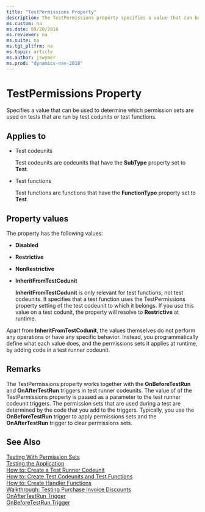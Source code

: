 ```yaml
---
title: "TestPermissions Property"
description: The TestPermissions property specifies a value that can be used to determine which permission sets are used on tests that are run by test codunits or test functions.
ms.custom: na
ms.date: 09/20/2016
ms.reviewer: na
ms.suite: na
ms.tgt_pltfrm: na
ms.topic: article
ms.author: jswymer
ms.prod: "dynamics-nav-2018"
---
```

# TestPermissions Property
Specifies a value that can be used to determine which permission sets are used on tests that are run by test codunits or test functions.

## Applies to
*  Test codeunits

    Test codeunits are codeunits that have the **SubType** property set to **Test**.
*  Test functions

    Test functions are functions that have the **FunctionType** property set to **Test**.

## Property values
The property has the following values:

*   **Disabled**
    
*   **Restrictive**
    
*   **NonRestrictive**
    
*   **InheritFromTestCodunit**
    
      **InheritFromTestCodunit** is only relevant for test functions; not test codeunits. It specifies that a test function uses the TestPermissions property setting of the test codeunit to which it belongs. If you use this value on a test codunit, the property will resolve to **Restrictive** at runtime.

Apart from **InheritFromTestCodunit**, the values themselves do not perform any operations or have any specific behavior. Instead, you programmatically define what each value does, and the permissions sets it applies at runtime, by adding code in a test runner codeunit.

## Remarks
The TestPermissions property works together with the **OnBeforeTestRun** and **OnAfterTestRun** triggers in test runner codeunits. The value of of the TestPermissions property is passed as a parameter to the test runner codeunit triggers. The permission sets that are used during a test are determined by the code that you add to the triggers. Typically, you use the **OnBeforeTestRun** trigger to apply permissions sets and the **OnAfterTestRun** trigger to clear permissions sets.

## See Also
[Testing With Permission Sets](testing-permissionsets.md)  
[Testing the Application](Testing-the-Application.md)  
[How to: Create a Test Runner Codeunit](How-to--Create-a-Test-Runner-Codeunit.md)  
[How to: Create Test Codeunits and Test Functions](How-to--Create-Test-Codeunits-and-Test-Functions.md)  
[How to: Create Handler Functions](How-to--Create-Handler-Functions.md)  
[Walkthrough: Testing Purchase Invoice Discounts](Walkthrough--Testing-Purchase-Invoice-Discounts.md)  
[OnAfterTestRun Trigger](trigger-onaftertestrun.md)  
[OnBeforeTestRun Trigger](trigger-onbeforetestrun.md)  